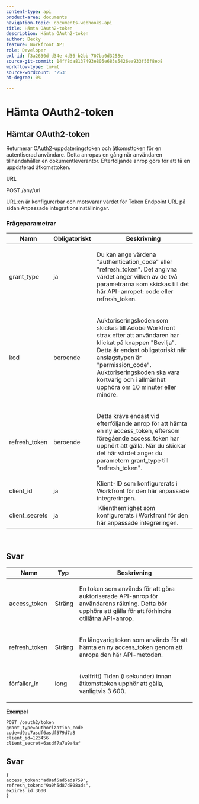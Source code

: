 ```yaml
---
content-type: api
product-area: documents
navigation-topic: documents-webhooks-api
title: Hämta OAuth2-token
description: Hämta OAuth2-token
author: Becky
feature: Workfront API
role: Developer
exl-id: f3a2630d-d34e-4d36-b2bb-707ba0d3258e
source-git-commit: 14ff8da8137493e805e683e5426ea933f56f8eb8
workflow-type: tm+mt
source-wordcount: '253'
ht-degree: 0%

---
```



# Hämta OAuth2-token

## Hämtar OAuth2-token

Returnerar OAuth2-uppdateringstoken och åtkomsttoken för en autentiserad användare. Detta anropas en gång när användaren tillhandahåller en dokumentleverantör. Efterföljande anrop görs för att få en uppdaterad åtkomsttoken.

**URL**

POST /any/url

URL:en är konfigurerbar och motsvarar värdet för Token Endpoint URL på sidan Anpassade integrationsinställningar.

### Frågeparametrar

<table style="table-layout:auto">
 <col>
 <col>
 <col>
 <thead>
  <tr>
   <th>Namn</th>
   <th>Obligatoriskt</th>
   <th>Beskrivning</th>
  </tr>
 </thead>
 <tbody>
  <tr>
   <td>grant_type</td>
   <td>ja</td>
   <td><p>Du kan ange värdena "authentication_code" eller "refresh_token". Det angivna värdet anger vilken av de två parametrarna som skickas till det här API-anropet: code eller refresh_token.</p></td>
  </tr>
  <tr>
   <td>kod</td>
   <td>beroende</td>
   <td><p>Auktoriseringskoden som skickas till Adobe Workfront strax efter att användaren har klickat på knappen "Bevilja". Detta är endast obligatoriskt när anslagstypen är "permission_code". Auktoriseringskoden ska vara kortvarig och i allmänhet upphöra om 10 minuter eller mindre.</p></td>
  </tr>
  <tr>
   <td>refresh_token</td>
   <td>beroende</td>
   <td><p>Detta krävs endast vid efterföljande anrop för att hämta en ny access_token, eftersom föregående access_token har upphört att gälla. När du skickar det här värdet anger du parametern grant_type till "refresh_token".</p></td>
  </tr>
  <tr>
   <td>client_id</td>
   <td>ja</td>
   <td>Klient-ID som konfigurerats i Workfront för den här anpassade integreringen.</td>
  </tr>
  <tr>
   <td>client_secrets</td>
   <td>ja</td>
   <td> Klienthemlighet som konfigurerats i Workfront för den här anpassade integreringen.</td>
  </tr>
 </tbody>
</table>

 

## Svar

<table style="table-layout:auto">
 <col>
 <col>
 <col>
 <thead>
  <tr>
   <th>Namn</th>
   <th>Typ </th>
   <th>Beskrivning</th>
  </tr>
 </thead>
 <tbody>
  <tr>
   <td>access_token </td>
   <td>Sträng</td>
   <td><p>En token som används för att göra auktoriserade API-anrop för användarens räkning. Detta bör upphöra att gälla för att förhindra otillåtna API-anrop.</p></td>
  </tr>
  <tr>
   <td>refresh_token </td>
   <td>Sträng</td>
   <td><p>En långvarig token som används för att hämta en ny access_token genom att anropa den här API-metoden.</p></td>
  </tr>
  <tr>
   <td>förfaller_in </td>
   <td>long</td>
   <td><p>(valfritt) Tiden (i sekunder) innan åtkomsttoken upphör att gälla, vanligtvis 3 600.</p></td>
  </tr>
 </tbody>
</table>

**Exempel**

```
POST /oauth2/token
grant_type=authorization_code
code=d9ac7asdf6asdf579d7a8
client_id=123456
client_secret=6asdf7a7a9a4af
```

## Svar

```
{
access_token:"ad8af5ad5ads759",
refresh_token:"9a0h5d87d808ads",
expires_id:3600
}
```
